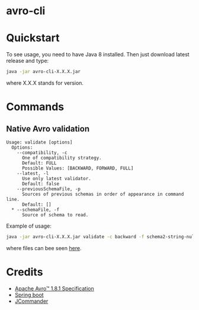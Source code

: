 avro-cli
========

# Quickstart

To see usage, you need to have Java 8 installed. Then just download latest release and type:

```bash
java -jar avro-cli-X.X.X.jar 
```

where X.X.X stands for version.

# Commands

## Native Avro validation

```
Usage: validate [options]
  Options:
    --compatibility, -c
      One of compatibility strategy.
      Default: FULL
      Possible Values: [BACKWARD, FORWARD, FULL]
    --latest, -l
      Use only latest validator.
      Default: false
    --previousSchemaFile, -p
      Sources of previous schemas in order of appearance in command line.
      Default: []
  * --schemaFile, -f
      Source of schema to read.

```

Example of usage:

```bash
java -jar avro-cli-X.X.X.jar validate -c backward -f schema2-string-null-field.json -p schema1-string-field.json 
```

where files can bee seen [here](https://github.com/rkluszczynski/avro-cli/tree/master/src/test/resources/validation).

# Credits

 * [Apache Avro™ 1.8.1 Specification](http://avro.apache.org/docs/1.8.1/spec.html)
 * [Spring boot](https://projects.spring.io/spring-boot)
 * [JCommander](http://jcommander.org)
